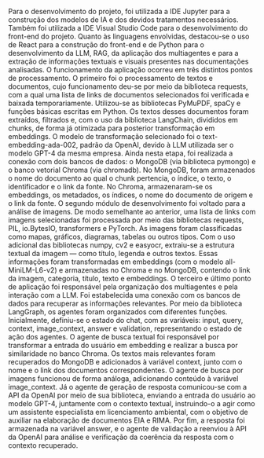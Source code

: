 Para o desenvolvimento do projeto, foi utilizada a IDE Jupyter para a construção dos modelos de IA e dos devidos tratamentos necessários. Também foi utilizada a IDE Visual Studio Code para o desenvolvimento do front-end do projeto. Quanto às linguagens envolvidas, destacou-se o uso de React para a construção do front-end e de Python para o desenvolvimento da LLM, RAG, da aplicação dos multiagentes e para a extração de informações textuais e visuais presentes nas documentações analisadas.
O funcionamento da aplicação ocorreu em três distintos pontos de processamento. O primeiro foi o processamento de textos e documentos, cujo funcionamento deu-se por meio da biblioteca requests, com a qual uma lista de links de documentos selecionados foi verificada e baixada temporariamente. Utilizou-se as bibliotecas PyMuPDF, spaCy e funções básicas escritas em Python. Os textos desses documentos foram extraídos, filtrados e, com o uso da biblioteca LangChain, divididos em chunks, de forma já otimizada para posterior transformação em embeddings.
O modelo de transformação selecionado foi o text-embedding-ada-002, padrão da OpenAI, devido à LLM utilizada ser o modelo GPT-4 da mesma empresa. Ainda nesta etapa, foi realizada a conexão com dois bancos de dados: o MongoDB (via biblioteca pymongo) e o banco vetorial Chroma (via chromadb). No MongoDB, foram armazenados o nome do documento ao qual o chunk pertencia, o índice, o texto, o identificador e o link da fonte. No Chroma, armazenaram-se os embeddings, os metadados, os índices, o nome do documento de origem e o link da fonte.
O segundo módulo de desenvolvimento foi voltado para a análise de imagens. De modo semelhante ao anterior, uma lista de links com imagens selecionadas foi processada por meio das bibliotecas requests, PIL, io.BytesIO, transformers e PyTorch. As imagens foram classificadas como mapas, gráficos, diagramas, tabelas ou outros tipos. Com o uso adicional das bibliotecas numpy, cv2 e easyocr, extraiu-se a estrutura textual da imagem — como título, legenda e outros textos. Essas informações foram transformadas em embeddings (com o modelo all-MiniLM-L6-v2) e armazenadas no Chroma e no MongoDB, contendo o link da imagem, categoria, título, texto e embeddings.
O terceiro e último ponto de aplicação foi responsável pela organização dos multiagentes e pela interação com a LLM. Foi estabelecida uma conexão com os bancos de dados para recuperar as informações relevantes. Por meio da biblioteca LangGraph, os agentes foram organizados com diferentes funções. Inicialmente, definiu-se o estado do chat, com as variáveis: input, query, context, image_context, answer e validation, representando o estado de ação dos agentes.
O agente de busca textual foi responsável por transformar a entrada do usuário em embedding e realizar a busca por similaridade no banco Chroma. Os textos mais relevantes foram recuperados do MongoDB e adicionados à variável context, junto com o nome e o link dos documentos correspondentes. O agente de busca por imagens funcionou de forma análoga, adicionando conteúdo à variável image_context. Já o agente de geração de resposta comunicou-se com a API da OpenAI por meio de sua biblioteca, enviando a entrada do usuário ao modelo GPT-4, juntamente com o contexto textual, instruindo-o a agir como um assistente especialista em licenciamento ambiental, com o objetivo de auxiliar na elaboração de documentos EIA e RIMA.
Por fim, a resposta foi armazenada na variável answer, e o agente de validação a reenviou à API da OpenAI para análise e verificação da coerência da resposta com o contexto recuperado.
